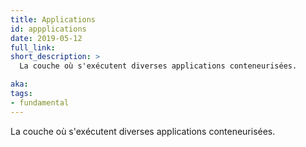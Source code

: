 ```yaml
---
title: Applications
id: appplications
date: 2019-05-12
full_link:
short_description: >
  La couche où s'exécutent diverses applications conteneurisées.

aka:
tags:
- fundamental
---
```

 La couche où s'exécutent diverses applications conteneurisées.
